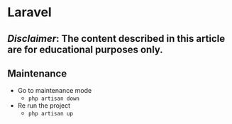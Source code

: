# Laravel
***Disclaimer*: The content described in this article are for educational purposes only.**
---
## Maintenance
- Go to maintenance mode
    - `php artisan down`
- Re run the project
    - `php artisan up`